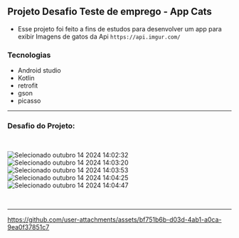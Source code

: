 ## Projeto Desafio Teste de emprego - App Cats

- Esse projeto foi feito a fins de estudos para desenvolver um app para exibir Imagens de gatos da Api `` https://api.imgur.com/ ``

### Tecnologias
- Android studio
- Kotlin
- retrofit
- gson
- picasso

<hr>

### Desafio do Projeto:
<br>

![Selecionado outubro 14 2024 14:02:32](https://github.com/user-attachments/assets/72d0a08e-6d71-479f-b1bf-67c73335476e)
![Selecionado outubro 14 2024 14:03:20](https://github.com/user-attachments/assets/15ef48a9-7a7d-469d-a962-be4edc9bb0ac)
![Selecionado outubro 14 2024 14:03:53](https://github.com/user-attachments/assets/8b4a116b-162f-4a0a-a647-3c8f00751d09)
![Selecionado outubro 14 2024 14:04:25](https://github.com/user-attachments/assets/cb6590c5-f30c-4c5e-8369-b48cbecd76f0)
![Selecionado outubro 14 2024 14:04:47](https://github.com/user-attachments/assets/68974265-531e-4d89-b3dd-0e91e541c01f)



<br>



<hr>

https://github.com/user-attachments/assets/bf751b6b-d03d-4ab1-a0ca-9ea0f37851c7





